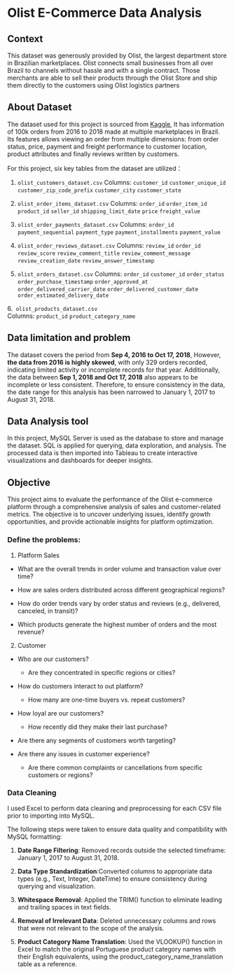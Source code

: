 # Olist E-Commerce Data Analysis



## Context
This dataset was generously provided by Olist, the largest department store in Brazilian marketplaces. Olist connects small businesses from all over Brazil to channels without hassle and with a single contract. Those merchants are able to sell their products through the Olist Store and ship them directly to the customers using Olist logistics partners


## About Dataset
The dataset used for this project is sourced from [Kaggle](https://www.kaggle.com/datasets/olistbr/brazilian-ecommerce), It has information of 100k orders from 2016 to 2018 made at multiple marketplaces in Brazil. Its features allows viewing an order from multiple dimensions: from order status, price, payment and freight performance to customer location, product attributes and finally reviews written by customers.

For this project, six key tables from the dataset are utilized：

1. `olist_customers_dataset.csv`
Columns:  `customer_id`  `customer_unique_id`  `customer_zip_code_prefix`  `customer_city`  `customer_state`

2. `olist_order_items_dataset.csv`
Columns:  `order_id`  `order_item_id`  `product_id`  `seller_id`  `shipping_limit_date`  `price`  `freight_value`

3. `olist_order_payments_dataset.csv`
Columns:  `order_id`  `payment_sequential`  `payment_type`  `payment_installments`  `payment_value`

4. `olist_order_reviews_dataset.csv`
Columns:  `review_id`  `order_id`  `review_score`  `review_comment_title`  `review_comment_message`  `review_creation_date`  `review_answer_timestamp`

5. `olist_orders_dataset.csv`
Columns:  `order_id`  `customer_id`  `order_status`  `order_purchase_timestamp`  `order_approved_at`  `order_delivered_carrier_date`  `order_delivered_customer_date`  `order_estimated_delivery_date`

6.` olist_products_dataset.csv`  
Columns:  `product_id`  `product_category_name`

## Data limitation and problem

The dataset covers the period from **Sep 4, 2016 to Oct 17, 2018**, However, **the data from 2016 is highly skewed**, with only 329 orders recorded, indicating limited activity or incomplete records for that year. Additionally, the data between **Sep 1, 2018 and Oct 17, 2018** also appears to be incomplete or less consistent. Therefore, to ensure consistency in the data, the date range for this analysis has been narrowed to January 1, 2017 to August 31, 2018.

## Data Analysis tool

In this project, MySQL Server is used as the database to store and manage the dataset. SQL is applied for querying, data exploration, and analysis. The processed data is then imported into Tableau to create interactive visualizations and dashboards for deeper insights.


## Objective
This project aims to evaluate the performance of the Olist e-commerce platform through a comprehensive analysis of sales and customer-related metrics. The objective is to uncover underlying issues, identify growth opportunities, and provide actionable insights for platform optimization. 


### Define the problems:
1. Platform Sales

- What are the overall trends in order volume and transaction value over time?

- How are sales orders distributed across different geographical regions?

- How do order trends vary by order status and reviews (e.g., delivered, canceled, in transit)?

- Which products generate the highest number of orders and the most revenue?


2. Customer
- Who are our customers?
  - Are they concentrated in specific regions or cities?

- How do customers interact to out platform?
  - How many are one-time buyers vs. repeat customers?
  
- How loyal are our customers?
  - How recently did they make their last purchase?

- Are there any segments of customers worth targeting?

- Are there any issues in customer experience?
  - Are there common complaints or cancellations from specific customers or regions?




### Data Cleaning

I used Excel to perform data cleaning and preprocessing for each CSV file prior to importing into MySQL. 


The following steps were taken to ensure data quality and compatibility with MySQL formatting:  
1. **Date Range Filtering**: Removed records outside the selected timeframe: January 1, 2017 to August 31, 2018.

2. **Data Type Standardization**:Converted columns to appropriate data types (e.g., Text, Integer, DateTime) to ensure consistency during querying and visualization.

3. **Whitespace Removal**: Applied the TRIM() function to eliminate leading and trailing spaces in text fields.

4. **Removal of Irrelevant Data**: Deleted unnecessary columns and rows that were not relevant to the scope of the analysis.

5. **Product Category Name Translation**: Used the VLOOKUP() function in Excel to match the original Portuguese product category names with their English equivalents, using the product_category_name_translation table as a reference. 




















